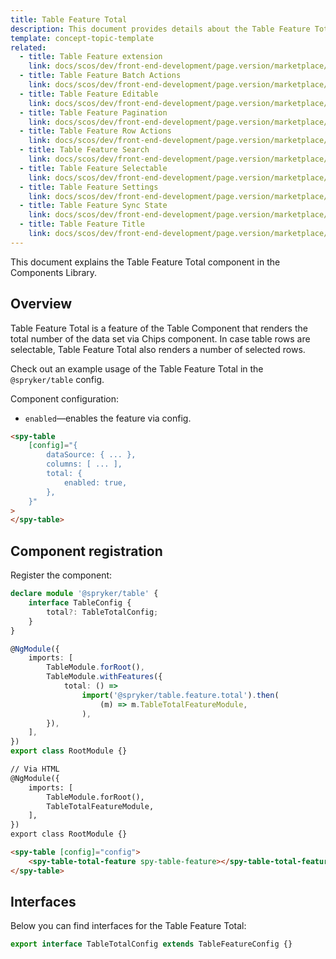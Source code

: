 ```yaml
---
title: Table Feature Total
description: This document provides details about the Table Feature Total component in the Components Library.
template: concept-topic-template
related:
  - title: Table Feature extension
    link: docs/scos/dev/front-end-development/page.version/marketplace/table-design/table-feature-extension/index.html
  - title: Table Feature Batch Actions
    link: docs/scos/dev/front-end-development/page.version/marketplace/table-design/table-feature-extension/table-feature-batch-actions.html
  - title: Table Feature Editable
    link: docs/scos/dev/front-end-development/page.version/marketplace/table-design/table-feature-extension/table-feature-editable.html
  - title: Table Feature Pagination
    link: docs/scos/dev/front-end-development/page.version/marketplace/table-design/table-feature-extension/table-feature-pagination.html
  - title: Table Feature Row Actions
    link: docs/scos/dev/front-end-development/page.version/marketplace/table-design/table-feature-extension/table-feature-row-actions.html
  - title: Table Feature Search
    link: docs/scos/dev/front-end-development/page.version/marketplace/table-design/table-feature-extension/table-feature-search.html
  - title: Table Feature Selectable
    link: docs/scos/dev/front-end-development/page.version/marketplace/table-design/table-feature-extension/table-feature-selectable.html
  - title: Table Feature Settings
    link: docs/scos/dev/front-end-development/page.version/marketplace/table-design/table-feature-extension/table-feature-settings.html
  - title: Table Feature Sync State
    link: docs/scos/dev/front-end-development/page.version/marketplace/table-design/table-feature-extension/table-feature-sync-state.html
  - title: Table Feature Title
    link: docs/scos/dev/front-end-development/page.version/marketplace/table-design/table-feature-extension/table-feature-title.html
---
```


This document explains the Table Feature Total component in the Components Library.

## Overview

Table Feature Total is a feature of the Table Component that renders the total number of the data
set via Chips component.
In case table rows are selectable, Table Feature Total also renders a number of selected rows.

Check out an example usage of the Table Feature Total in the `@spryker/table` config.

Component configuration:

- `enabled`—enables the feature via config.  

```html
<spy-table
    [config]="{
        dataSource: { ... },
        columns: [ ... ],
        total: {
            enabled: true,
        },                                                                                           
    }"
>
</spy-table>
```

## Component registration

Register the component:

```ts
declare module '@spryker/table' {
    interface TableConfig {
        total?: TableTotalConfig;
    }
}

@NgModule({
    imports: [
        TableModule.forRoot(),
        TableModule.withFeatures({
            total: () =>
                import('@spryker/table.feature.total').then(
                    (m) => m.TableTotalFeatureModule,
                ),
        }),
    ],
})
export class RootModule {}
```

```html
// Via HTML
@NgModule({
    imports: [
        TableModule.forRoot(),
        TableTotalFeatureModule,
    ],
})
export class RootModule {}

<spy-table [config]="config">
    <spy-table-total-feature spy-table-feature></spy-table-total-feature>
</spy-table>
```

## Interfaces

Below you can find interfaces for the Table Feature Total:

```ts
export interface TableTotalConfig extends TableFeatureConfig {}
```

